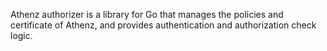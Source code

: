 Athenz authorizer is a library for Go that manages the policies and certificate of Athenz, and provides authentication and authorization check logic.
